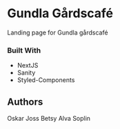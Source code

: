 # Gundla Gårdscafé

Landing page for Gundla gårdscafé

### Built With
* NextJS
* Sanity
* Styled-Components

## Authors
Oskar Joss
Betsy Alva Soplin
